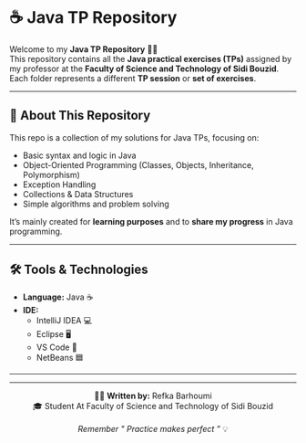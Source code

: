 # ☕ Java TP Repository

Welcome to my **Java TP Repository** 👩‍💻  
This repository contains all the **Java practical exercises (TPs)** assigned by my professor at the **Faculty of Science and Technology of Sidi Bouzid**.  
Each folder represents a different **TP session** or **set of exercises**.

---

## 📂 About This Repository
This repo is a collection of my solutions for Java TPs, focusing on:
- Basic syntax and logic in Java  
- Object-Oriented Programming (Classes, Objects, Inheritance, Polymorphism)  
- Exception Handling  
- Collections & Data Structures  
- Simple algorithms and problem solving  

It’s mainly created for **learning purposes** and to **share my progress** in Java programming.

---

## 🛠️ Tools & Technologies
- **Language:** Java ☕
- **IDE:**
  - IntelliJ IDEA 💻
  - Eclipse 🖥️
  - VS Code 📝
  - NetBeans 🟦  
---
---

<p align="center">
  👩‍🎓 <b>Written by:</b> Refka Barhoumi <br>
  🎓 Student At Faculty of Science and Technology of Sidi Bouzid <br><br>
  <i> Remember " Practice makes perfect ”</i> 💡
</p>

